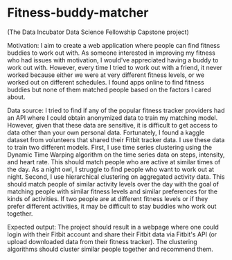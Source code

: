 # Fitness-buddy-matcher 
(The Data Incubator Data Science Fellowship Capstone project)

Motivation:
I aim to create a web application where people can find fitness buddies to work out with. As someone interested in improving my fitness who had issues with motivation, I would've appreciated having a buddy to work out with. However, every time I tried to work out with a friend, it never worked because either we were at very different fitness levels, or we worked out on different schedules. I found apps online to find fitness buddies but none of them matched people based on the factors I cared about. 

Data source:
I tried to find if any of the popular fitness tracker providers had an API where I could obtain anonymized data to train my matching model. However, given that these data are sensitive, it is difficult to get access to data other than your own personal data. Fortunately, I found a kaggle dataset from volunteers that shared their Fitbit tracker data. I use these data to train two different models. First, I use time series clustering using the Dynamic Time Warping algorithm on the time series data on steps, intensity, and heart rate. This should match people who are active at similar times of the day. As a night owl, I struggle to find people who want to work out at night. Second, I use hierarchical clustering on aggregated activity data. This should match people of similar activity levels over the day with the goal of matching people with similar fitness levels and similar preferences for the kinds of activities. If two people are at different fitness levels or if they prefer different activities, it may be difficult to stay buddies who work out together. 

Expected output:
The project should result in a webpage where one could login with their Fitbit account and share their Fitbit data via Fitbit's API (or upload downloaded data from their fitness tracker). The clustering algorithms should cluster similar people together and recommend them.
 
